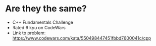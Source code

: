 # Are they the same?

* C++ Fundamentals Challenge
* Rated 6 kyu on CodeWars
* Link to problem: https://www.codewars.com/kata/550498447451fbbd7600041c/cpp